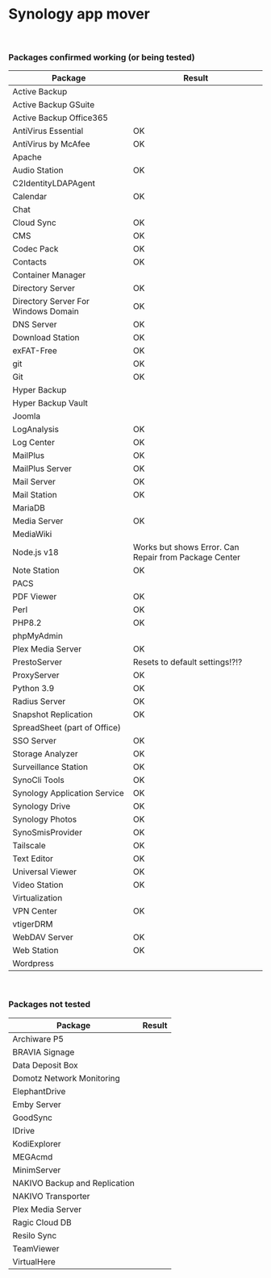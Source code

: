 # Synology app mover 

<br>

### Packages confirmed working (or being tested)

| Package | Result |
|---------|--------|
| Active Backup |  |
| Active Backup GSuite |  |
| Active Backup Office365 |  |
| AntiVirus Essential | OK |
| AntiVirus by McAfee | OK |
| Apache |  |
| Audio Station | OK |	
| C2IdentityLDAPAgent |  |
| Calendar | OK |
| Chat |  |
| Cloud Sync | OK |
| CMS | OK |
| Codec Pack | OK |
| Contacts | OK |
| Container Manager |  |
| Directory Server | OK |
| Directory Server For Windows Domain | OK |
| DNS Server | OK |
| Download Station | OK |
| exFAT-Free | OK |
| git | OK |
| Git | OK |
| Hyper Backup |  |
| Hyper Backup Vault |  |
| Joomla |  |
| LogAnalysis | OK |
| Log Center | OK |
| MailPlus | OK |
| MailPlus Server | OK |
| Mail Server | OK |
| Mail Station | OK |
| MariaDB |  |
| Media Server | OK |
| MediaWiki |  |
| Node.js v18 | Works but shows Error. Can Repair from Package Center |
| Note Station | OK |
| PACS |  |
| PDF Viewer | OK |
| Perl | OK |
| PHP8.2 | OK |
| phpMyAdmin |  |
| Plex Media Server | OK |
| PrestoServer | Resets to default settings!?!? |
| ProxyServer | OK |
| Python 3.9 | OK |
| Radius Server | OK |
| Snapshot Replication | OK |
| SpreadSheet (part of Office) |  |
| SSO Server | OK |
| Storage Analyzer | OK |
| Surveillance Station | OK |
| SynoCli Tools | OK |
| Synology Application Service | OK |
| Synology Drive | OK |
| Synology Photos | OK |
| SynoSmisProvider | OK |
| Tailscale | OK |
| Text Editor | OK |
| Universal Viewer | OK |
| Video Station | OK |
| Virtualization |  |
| VPN Center | OK |
| vtigerDRM |  |
| WebDAV Server | OK |
| Web Station | OK |
| Wordpress |  |

<br>

### Packages not tested

| Package | Result |
|---------|--------|
| Archiware P5 |  |
| BRAVIA Signage |  |
| Data Deposit Box |  |
| Domotz Network Monitoring |  |
| ElephantDrive |  |
| Emby Server |  |
| GoodSync |  |
| IDrive |  |
| KodiExplorer |  |
| MEGAcmd |  |
| MinimServer |  |
| NAKIVO Backup and Replication |  |
| NAKIVO Transporter |  |
| Plex Media Server |  |
| Ragic Cloud DB |  |
| Resilo Sync |  |
| TeamViewer |  |
| VirtualHere |  |

